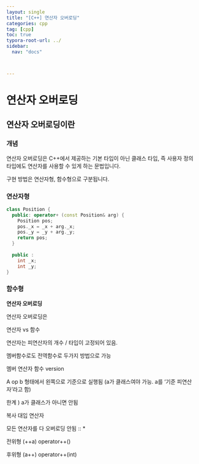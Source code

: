 ```yaml
---
layout: single
title: "[C++] 연산자 오버로딩"
categories: cpp
tag: [cpp]
toc: true
typora-root-url: ../
sidebar:
  nav: "docs"



---
```


# 연산자 오버로딩

## 연산자 오버로딩이란

### 개념

연산자 오버로딩은 C++에서 제공하는 기본 타입이 아닌 클래스 타입, 즉 사용자 정의 타입에도 연산자를 사용할 수 있게 하는 문법입니다. 

구현 방법은 연산자형, 함수형으로 구분됩니다.

### 연산자형

``` c++
class Position {
  public: operator+ (const Position& arg) {
    Position pos;
    pos._x = _x + arg._x;
    pos._y = _y + arg._y;
    return pos;
  }
  
  public : 
  	int _x;
  	int _y;
}
```



### 함수형 



**연산자 오버로딩**





연산자 오버로딩은



연산자 vs 함수

연산자는 피연산자의 개수 / 타입이 고정되어 있음.



멤버함수로도 전역함수로 두가지 방법으로 가능



멤버 연산자 함수 version

A op b 형태에서 왼쪽으로 기준으로 실행됨 (a가 클래스여야 가능. a를 ‘기준 피연산자’라고 함)

한계 ) a가 클래스가 아니면 안됨



복사 대입 연산자



모든 연산자를 다 오버로딩 안됨 :: *



전위형 (++a) operator++()

후위형 (a++) operator++(int)

